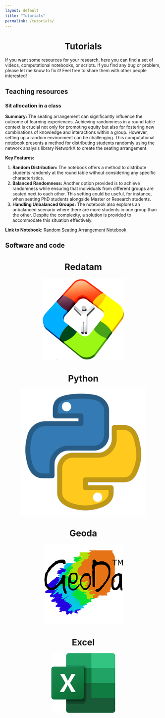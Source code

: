 ```yaml
---
layout: default
title: "Tutorials"
permalink: /tutorials/
---
```


<center> <h1>Tutorials</h1> </center>

If you want some resources for your research, here you can find a set of videos, computational notebooks, or scripts. If you find any bug or problem, please let me know to fix it! Feel free to share them with other people interested!

## Teaching resources

### Sit allocation in a class

**Summary:**
The seating arrangement can significantly influence the outcome of learning experiences. Achieving randomness in a round table context is crucial not only for promoting equity but also for fostering new combinations of knowledge and interactions within a group. However, setting up a random environment can be challenging. This computational notebook presents a method for distributing students randomly using the network analysis library NetworkX to create the seating arrangement.

**Key Features:**
1. **Random Distribution:** The notebook offers a method to distribute students randomly at the round table without considering any specific characteristics.
2. **Balanced Randomness:** Another option provided is to achieve randomness while ensuring that individuals from different groups are seated next to each other. This setting could be useful, for instance, when seating PhD students alongside Master or Research students.
3. **Handling Unbalanced Groups:** The notebook also explores an unbalanced scenario where there are more students in one group than the other. Despite the complexity, a solution is provided to accommodate this situation effectively.

**Link to Notebook:** [Random Seating Arrangement Notebook](https://colab.research.google.com/drive/17_OtGULUDAgJDXVVphjcIraeVN_raJHd?usp=sharing)

## Software and code

<!-- Redatam Section -->
<h1 align="center">Redatam</h1>
<p align="center">
  <a href="/tutorials/redatam">
    <img src="images/REDATAM.png" alt="Redatam">
  </a>
</p>

<!-- Python Section -->
<h1 align="center">Python</h1>
<p align="center">
  <a href="/tutorials/python">
    <img src="images/python.png" alt="Python" style="width: 80%; height: auto; margin-top: 0px;">
  </a>
</p>

<!-- Geoda Section -->
<h1 align="center">Geoda</h1>
<p align="center">
  <a href="/tutorials/geoda">
    <img src="images/geoda.png" alt="Geoda">
  </a>
</p>

<!-- Excel Section -->
<h1 align="center">Excel</h1>
<p align="center">
  <a href="/tutorials/excel">
    <img src="images/Excel.png" alt="Excel">
  </a>
</p>




